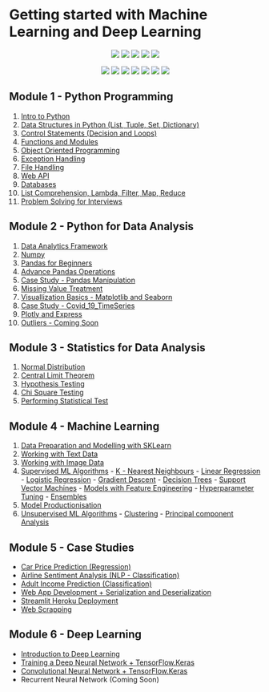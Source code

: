 # Getting started with Machine Learning and Deep Learning

<div align="center">

<a href="https://github.com/bansalkanav/Machine_Learning_and_Deep_Learning"><img src="https://badges.frapsoft.com/os/v1/open-source.svg?v=103"></a>
<a href="https://github.com/bansalkanav/Machine_Learning_and_Deep_Learning"><img src="https://img.shields.io/badge/Built%20by-developers%20%3C%2F%3E-0059b3"></a>
<a href="https://github.com/bansalkanav/Machine_Learning_and_Deep_Learning"><img src="https://img.shields.io/static/v1.svg?label=Contributions&message=Welcome&color=yellow"></a>
<a href="https://github.com/bansalkanav/"><img src="https://img.shields.io/badge/Maintained%3F-yes-brightgreen.svg?v=103"></a>
<a href="https://github.com/bansalkanav/Machine_Learning_and_Deep_Learning/blob/master/LICENSE"><img src="https://img.shields.io/badge/license-GPL-blue.svg?v=103"></a>

<a href="https://github.com/bansalkanav/Machine_Learning_and_Deep_Learning/graphs/contributors"><img src="https://img.shields.io/github/contributors/bansalkanav/Machine_Learning_and_Deep_Learning?color=brightgreen"></a>
<a href="https://github.com/bansalkanav/Machine_Learning_and_Deep_Learning/stargazers"><img src="https://img.shields.io/github/stars/bansalkanav/Machine_Learning_and_Deep_Learning?color=0059b3"></a>
<a href="https://github.com/bansalkanav/Machine_Learning_and_Deep_Learning/network/members"><img src="https://img.shields.io/github/forks/bansalkanav/Machine_Learning_and_Deep_Learning?color=yellow"></a>
<a href="https://github.com/bansalkanav/Machine_Learning_and_Deep_Learning/issues"><img src="https://img.shields.io/github/issues/bansalkanav/Machine_Learning_and_Deep_Learning?color=0059b3"></a>
<a href="https://github.com/bansalkanav/Machine_Learning_and_Deep_Learning/issues?q=is%3Aissue+is%3Aclosed"><img src="https://img.shields.io/github/issues-closed-raw/bansalkanav/Machine_Learning_and_Deep_Learning?color=yellow"></a>
<a href="https://github.com/bansalkanav/Machine_Learning_and_Deep_Learning/pulls"><img src="https://img.shields.io/github/issues-pr/bansalkanav/Machine_Learning_and_Deep_Learning?color=brightgreen"></a>
<a href="https://github.com/bansalkanav/Machine_Learning_and_Deep_Learning/pulls?q=is%3Apr+is%3Aclosed"><img src="https://img.shields.io/github/issues-pr-closed-raw/bansalkanav/Machine_Learning_and_Deep_Learning?color=0059b3"></a> 
</div>

## Module 1 - Python Programming
  1. [Intro to Python](https://github.com/bansalkanav/Machine_Learning_and_Deep_Learning/tree/master/Module%201%20-%20Python%20Programming/01.%20Intro%20to%20Python)
  2. [Data Structures in Python (List, Tuple, Set, Dictionary)](https://github.com/bansalkanav/Machine_Learning_and_Deep_Learning/tree/master/Module%201%20-%20Python%20Programming/02.%20Data%20Structures)
  3. [Control Statements (Decision and Loops)](https://github.com/bansalkanav/Machine_Learning_and_Deep_Learning/tree/master/Module%201%20-%20Python%20Programming/03.%20Control%20Statements)
  4. [Functions and Modules](https://github.com/bansalkanav/Machine_Learning_and_Deep_Learning/tree/master/Module%201%20-%20Python%20Programming/04.%20Functions%20and%20Modules)
  5. [Object Oriented Programming](https://github.com/bansalkanav/Machine_Learning_and_Deep_Learning/tree/master/Module%201%20-%20Python%20Programming/05.%20Object%20Oriented%20Programming)
  6. [Exception Handling](https://github.com/bansalkanav/Machine_Learning_and_Deep_Learning/tree/master/Module%201%20-%20Python%20Programming/06.%20Exception%20Handling)
  7. [File Handling](https://github.com/bansalkanav/Machine_Learning_and_Deep_Learning/tree/master/Module%201%20-%20Python%20Programming/07.%20File%20Handling)
  8. [Web API](https://github.com/bansalkanav/Machine_Learning_and_Deep_Learning/tree/master/Module%201%20-%20Python%20Programming/08.%20Web%20API)
  9. [Databases](https://github.com/bansalkanav/Machine_Learning_and_Deep_Learning/tree/master/Module%201%20-%20Python%20Programming/09.%20Databases)
  10. [List Comprehension, Lambda, Filter, Map, Reduce](https://github.com/bansalkanav/Machine_Learning_and_Deep_Learning/tree/master/Module%201%20-%20Python%20Programming/10.%20Adv%20Topics%20(List%20Comprehension%2C%20Lambda%2C%20Filter%2C%20Map%20and%20Reduce))
  11. [Problem Solving for Interviews](https://github.com/bansalkanav/Machine_Learning_and_Deep_Learning/tree/master/Module%201%20-%20Python%20Programming/11.%20Problem%20Solving%20for%20Interviews)
 
## Module 2 - Python for Data Analysis
  1. [Data Analytics Framework](https://github.com/bansalkanav/Machine_Learning_and_Deep_Learning/tree/master/Module%202%20-%20Python%20for%20Data%20Analysis/01.%20Data%20Analytics%20Framework)
  2. [Numpy](https://github.com/bansalkanav/Machine_Learning_and_Deep_Learning/tree/master/Module%202%20-%20Python%20for%20Data%20Analysis/02.%20Numpy)
  3. [Pandas for Beginners](https://github.com/bansalkanav/Machine_Learning_and_Deep_Learning/tree/master/Module%202%20-%20Python%20for%20Data%20Analysis/03.%20Pandas%20for%20Beginners)
  4. [Advance Pandas Operations](https://github.com/bansalkanav/Machine_Learning_and_Deep_Learning/tree/master/Module%202%20-%20Python%20for%20Data%20Analysis/04.%20Advance%20Pandas%20Operations)
  5. [Case Study - Pandas Manipulation](https://github.com/bansalkanav/Machine_Learning_and_Deep_Learning/tree/master/Module%202%20-%20Python%20for%20Data%20Analysis/05.%20Case%20Study%20-%20Pandas%20Manipulation)
  6. [Missing Value Treatment](https://github.com/bansalkanav/Machine_Learning_and_Deep_Learning/tree/master/Module%202%20-%20Python%20for%20Data%20Analysis/06.%20Missing%20Value%20Treatment)
  7. [Visuallization Basics - Matplotlib and Seaborn](https://github.com/bansalkanav/Machine_Learning_and_Deep_Learning/tree/master/Module%202%20-%20Python%20for%20Data%20Analysis/07.%20Visuallization%20Basics%20-%20Matplotlib%20and%20Seaborn)
  8. [Case Study - Covid_19_TimeSeries](https://github.com/bansalkanav/Machine_Learning_and_Deep_Learning/tree/master/Module%202%20-%20Python%20for%20Data%20Analysis/08.%20Case%20Study%20-%20Covid_19_TimeSeries)
  9. [Plotly and Express](https://github.com/bansalkanav/Machine_Learning_and_Deep_Learning/tree/master/Module%202%20-%20Python%20for%20Data%20Analysis/09.%20Plotly%20and%20Express)
  10. [Outliers - Coming Soon](https://github.com/bansalkanav/Machine_Learning_and_Deep_Learning/tree/master/Module%202%20-%20Python%20for%20Data%20Analysis/10.%20Coming%20Soon)
  
## Module 3 - Statistics for Data Analysis
  1. [Normal Distribution](https://github.com/bansalkanav/Machine_Learning_and_Deep_Learning/tree/master/Module%203%20-%20Statistics%20for%20Data%20Analysis/1.%20Normal%20Distributions)
  2. [Central Limit Theorem](https://github.com/bansalkanav/Machine_Learning_and_Deep_Learning/tree/master/Module%203%20-%20Statistics%20for%20Data%20Analysis/2.%20Central%20Limit%20Theorem)
  3. [Hypothesis Testing](https://github.com/bansalkanav/Machine_Learning_and_Deep_Learning/tree/master/Module%203%20-%20Statistics%20for%20Data%20Analysis/3.%20Hypothesis%20Testing)
  4. [Chi Square Testing](https://github.com/bansalkanav/Machine_Learning_and_Deep_Learning/tree/master/Module%203%20-%20Statistics%20for%20Data%20Analysis/4.%20Chi%20Square%20Test)
  5. [Performing Statistical Test](https://github.com/bansalkanav/Machine_Learning_and_Deep_Learning/tree/master/Module%203%20-%20Statistics%20for%20Data%20Analysis/5.%20Performing%20Statistical%20Test)
  
## Module 4 - Machine Learning
  1. [Data Preparation and Modelling with SKLearn](https://github.com/bansalkanav/Machine_Learning_and_Deep_Learning/tree/master/Module%204%20-%20Machine%20Learning/01.%20Data%20Preparation%20and%20Modelling%20with%20sklearn)
  2. [Working with Text Data](https://github.com/bansalkanav/Machine_Learning_and_Deep_Learning/tree/master/Module%204%20-%20Machine%20Learning/02.%20Working%20with%20Text%20Data)
  3. [Working with Image Data](https://github.com/bansalkanav/Machine_Learning_and_Deep_Learning/tree/master/Module%204%20-%20Machine%20Learning/03.%20Working%20with%20Image%20Data)
  4. [Supervised ML Algorithms](https://github.com/bansalkanav/Machine_Learning_and_Deep_Learning/tree/master/Module%204%20-%20Machine%20Learning/04.%20Supervised%20ML%20Algorithms)
    - [K - Nearest Neighbours](https://github.com/bansalkanav/Machine_Learning_and_Deep_Learning/tree/master/Module%204%20-%20Machine%20Learning/04.%20K%20-%20NN)
    - [Linear Regression](https://github.com/bansalkanav/Machine_Learning_and_Deep_Learning/tree/master/Module%204%20-%20Machine%20Learning/05.%20Linear%20Regression)
    - [Logistic Regression](https://github.com/bansalkanav/Machine_Learning_and_Deep_Learning/tree/master/Module%204%20-%20Machine%20Learning/06.%20Logistic%20Regression)
    - [Gradient Descent](https://github.com/bansalkanav/Machine_Learning_and_Deep_Learning/tree/master/Module%204%20-%20Machine%20Learning/07.%20Gradient%20Descent)
    - [Decision Trees](https://github.com/bansalkanav/Machine_Learning_and_Deep_Learning/tree/master/Module%204%20-%20Machine%20Learning/08.%20Decision%20Trees)
    - [Support Vector Machines](https://github.com/bansalkanav/Machine_Learning_and_Deep_Learning/tree/master/Module%204%20-%20Machine%20Learning/09.%20Support%20Vector%20Machines)
    - [Models with Feature Engineering](https://github.com/bansalkanav/Machine_Learning_and_Deep_Learning/tree/master/Module%204%20-%20Machine%20Learning/11.%20ML_Models%20with%20Feature%20Engineering)
    - [Hyperparameter Tuning](https://github.com/bansalkanav/Machine_Learning_and_Deep_Learning/tree/master/Module%204%20-%20Machine%20Learning/12.%20Hyperparameter%20Tuning)
    - [Ensembles](https://github.com/bansalkanav/Machine_Learning_and_Deep_Learning/tree/master/Module%204%20-%20Machine%20Learning/13.%20Ensembles)
  5. [Model Productionisation](https://github.com/bansalkanav/Machine_Learning_and_Deep_Learning/tree/master/Module%204%20-%20Machine%20Learning/10.%20Model%20Productionisation)
  6. [Unsupervised ML Algorithms](https://github.com/bansalkanav/Machine_Learning_and_Deep_Learning/tree/master/Module%204%20-%20Machine%20Learning/06.%20Unsupervised%20ML%20Algorithms)
    - [Clustering](https://github.com/bansalkanav/Machine_Learning_and_Deep_Learning/tree/master/Module%204%20-%20Machine%20Learning/14.%20Clustering)
    - [Principal component Analysis](https://github.com/bansalkanav/Machine_Learning_and_Deep_Learning/tree/master/Module%204%20-%20Machine%20Learning/15.%20PCA)
  
## Module 5 - Case Studies
  - [Car Price Prediction (Regression)](https://github.com/bansalkanav/Machine_Learning_and_Deep_Learning/tree/master/Module%205%20-%20Case%20Studies/1.%20Car%20Price%20Prediction)
  - [Airline Sentiment Analysis (NLP - Classification)](https://github.com/bansalkanav/Machine_Learning_and_Deep_Learning/tree/master/Module%205%20-%20Case%20Studies/2.%20Airline%20Sentiment%20Analyser)
  - [Adult Income Prediction (Classification)](https://github.com/bansalkanav/Machine_Learning_and_Deep_Learning/tree/master/Module%205%20-%20Case%20Studies/3.%20Adult%20Income%20Prediction)
  - [Web App Development + Serialization and Deserialization](https://github.com/bansalkanav/Machine_Learning_and_Deep_Learning/tree/master/Module%205%20-%20Case%20Studies/4.%20web_app)
  - [Streamlit Heroku Deployment](https://github.com/bansalkanav/Machine_Learning_and_Deep_Learning/tree/master/Module%205%20-%20Case%20Studies/6.%20Streamlit%20Heroku%20Deployment)
  - [Web Scrapping](https://github.com/bansalkanav/Machine_Learning_and_Deep_Learning/tree/master/Module%205%20-%20Case%20Studies/8.%20Regex%20and%20Webscrapping)

## Module 6 - Deep Learning
  - [Introduction to Deep Learning](https://github.com/bansalkanav/Machine_Learning_and_Deep_Learning/tree/master/Module%206%20-%20Deep%20Learning/01.%20Introduction%20to%20Deep%20Learning)
  - [Training a Deep Neural Network + TensorFlow.Keras](https://github.com/bansalkanav/Machine_Learning_and_Deep_Learning/tree/master/Module%206%20-%20Deep%20Learning/02.%20Training%20Deep%20Neural%20Network)
  - [Convolutional Neural Network + TensorFlow.Keras](https://github.com/bansalkanav/Machine_Learning_and_Deep_Learning/tree/master/Module%206%20-%20Deep%20Learning/03.%20Convolutional%20Neural%20Network)
  - Recurrent Neural Network (Coming Soon)
  
  
  
